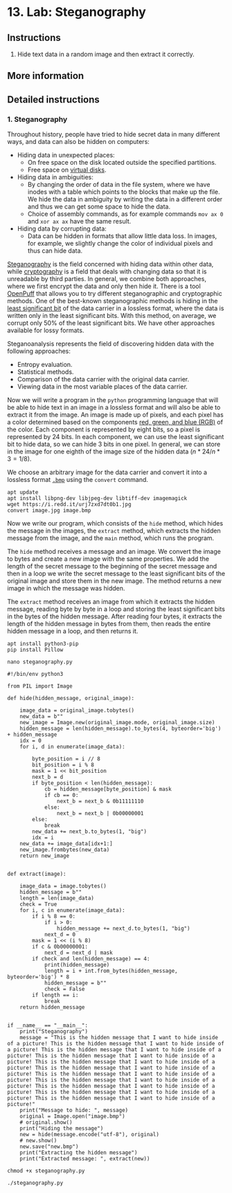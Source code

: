 # 13. Lab: Steganography

## Instructions

1. Hide text data in a random image and then extract it correctly.

## More information

## Detailed instructions

### 1. Steganography

Throughout history, people have tried to hide secret data in many different ways, and data can also be hidden on computers:

- Hiding data in unexpected places:
     - On free space on the disk located outside the specified partitions.
     - Free space on [virtual disks](https://github.com/polz113/virtual_disk_injector).
- Hiding data in ambiguities:
     - By changing the order of data in the file system, where we have inodes with a table which points to the blocks that make up the file. We hide the data in ambiguity by writing the data in a different order and thus we can get some space to hide the data.
     - Choice of assembly commands, as for example commands `mov ax 0` and `xor ax ax` have the same result.
- Hiding data by corrupting data:
     - Data can be hidden in formats that allow little data loss. In images, for example, we slightly change the color of individual pixels and thus can hide data.

[Steganography](https://en.wikipedia.org/wiki/Steganography) is the field concerned with hiding data within other data, while [cryptography](https://en.wikipedia.org/wiki/Cryptography) is a field that deals with changing data so that it is unreadable by third parties. In general, we combine both approaches, where we first encrypt the data and only then hide it. There is a tool [OpenPuff](https://embeddedsw.net/OpenPuff_Steganography_Home.html) that allows you to try different steganographic and cryptographic methods. One of the best-known steganographic methods is hiding in the [least significant bit](https://www.boiteaklou.fr/Steganography-Least-Significant-Bit.html) of the data carrier in a lossless format, where the data is written only in the least significant bits. With this method, on average, we corrupt only 50% of the least significant bits. We have other approaches available for lossy formats.

Steganoanalysis represents the field of discovering hidden data with the following approaches:

- Entropy evaluation.
- Statistical methods.
- Comparison of the data carrier with the original data carrier.
- Viewing data in the most variable places of the data carrier.

Now we will write a program in the `python` programming language that will be able to hide text in an image in a lossless format and will also be able to extract it from the image. An image is made up of pixels, and each pixel has a color determined based on the components [red, green, and blue (RGB)](https://en.wikipedia.org/wiki/RGB_color_model) of the color. Each component is represented by eight bits, so a pixel is represented by 24 bits. In each component, we can use the least significant bit to hide data, so we can hide 3 bits in one pixel. In general, we can store in the image for one eighth of the image size of the hidden data ($n*24/n*3 = 1/8$).

We choose an arbitrary image for the data carrier and convert it into a lossless format [`.bmp`](https://en.wikipedia.org/wiki/BMP_file_format) using the `convert` command.

    apt update
    apt install libpng-dev libjpeg-dev libtiff-dev imagemagick
    wget https://i.redd.it/urj7zxd7dt0b1.jpg
    convert image.jpg image.bmp

Now we write our program, which consists of the `hide` method, which hides the message in the images, the `extract` method, which extracts the hidden message from the image, and the `main` method, which runs the program.

The `hide` method receives a message and an image. We convert the image to bytes and create a new image with the same properties. We add the length of the secret message to the beginning of the secret message and then in a loop we write the secret message to the least significant bits of the original image and store them in the new image. The method returns a new image in which the message was hidden.

The `extract` method receives an image from which it extracts the hidden message, reading byte by byte in a loop and storing the least significant bits in the bytes of the hidden message. After reading four bytes, it extracts the length of the hidden message in bytes from them, then reads the entire hidden message in a loop, and then returns it.

    apt install python3-pip
    pip install Pillow

    nano steganography.py

    #!/bin/env python3

    from PIL import Image

    def hide(hidden_message, original_image):

        image_data = original_image.tobytes()
        new_data = b""
        new_image = Image.new(original_image.mode, original_image.size)
        hidden_message = len(hidden_message).to_bytes(4, byteorder='big') + hidden_message
        idx = 0
        for i, d in enumerate(image_data):

            byte_position = i // 8
            bit_position = i % 8
            mask = 1 << bit_position
            next_b = d
            if byte_position < len(hidden_message):
                cb = hidden_message[byte_position] & mask
                if cb == 0:
                    next_b = next_b & 0b11111110
                else:
                    next_b = next_b | 0b00000001
            else:
                break
            new_data += next_b.to_bytes(1, "big")
            idx = i
        new_data += image_data[idx+1:]
        new_image.frombytes(new_data)
        return new_image


    def extract(image):

        image_data = image.tobytes()
        hidden_message = b""
        length = len(image_data)
        check = True
        for i, c in enumerate(image_data):
            if i % 8 == 0:
                if i > 0:
                    hidden_message += next_d.to_bytes(1, "big")
                next_d = 0
            mask = 1 << (i % 8)
            if c & 0b00000001:
                next_d = next_d | mask
            if check and len(hidden_message) == 4:
                print(hidden_message)
                length = i + int.from_bytes(hidden_message, byteorder='big') * 8
                hidden_message = b""
                check = False
            if length == i:
                break
        return hidden_message


    if __name__ == "__main__":
        print("Steganography")
        message = "This is the hidden message that I want to hide inside of a picture! This is the hidden message that I want to hide inside of a picture! This is the hidden message that I want to hide inside of a picture! This is the hidden message that I want to hide inside of a picture! This is the hidden message that I want to hide inside of a picture! This is the hidden message that I want to hide inside of a picture! This is the hidden message that I want to hide inside of a picture! This is the hidden message that I want to hide inside of a picture! This is the hidden message that I want to hide inside of a picture! This is the hidden message that I want to hide inside of a picture! This is the hidden message that I want to hide inside of a picture!"
        print("Message to hide: ", message)
        original = Image.open("image.bmp")
        # original.show()
        print("Hiding the message")
        new = hide(message.encode("utf-8"), original)
        # new.show()
        new.save("new.bmp")
        print("Extracting the hidden message")
        print("Extracted message: ", extract(new))

    chmod +x steganography.py

    ./steganography.py